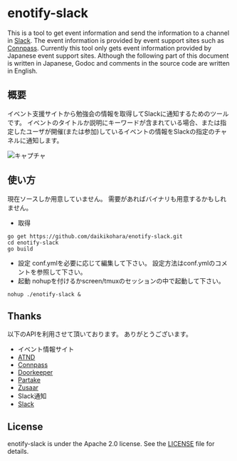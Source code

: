 enotify-slack
=============

This is a tool to get event information and send the information to a channel in [Slack](https://slack.com/).
The event information is provided by event support sites such as [Connpass](http://connpass.com/).
Currently this tool only gets event information provided by Japanese event support sites.
Although the following part of this document is written in Japanese, Godoc and comments in the source code are written in English.


## 概要

イベント支援サイトから勉強会の情報を取得してSlackに通知するためのツールです。
イベントのタイトルか説明にキーワードが含まれている場合、または指定したユーザが開催(または参加)しているイベントの情報をSlackの指定のチャネルに通知します。

![キャプチャ](https://raw.github.com/wiki/daikikohara/enotify-slack/images/capture01.png)

## 使い方

現在ソースしか用意していません。
需要があればバイナリも用意するかもしれません。

* 取得
```bash:
go get https://github.com/daikikohara/enotify-slack.git
cd enotify-slack
go build
```
* 設定
conf.ymlを必要に応じて編集して下さい。
設定方法はconf.ymlのコメントを参照して下さい。
* 起動
nohupを付けるかscreen/tmuxのセッションの中で起動して下さい。
```
nohup ./enotify-slack &
```

## Thanks

以下のAPIを利用させて頂いております。
ありがとうございます。

* イベント情報サイト
 * [ATND](http://api.atnd.org/)
 * [Connpass](http://connpass.com/about/api/)
 * [Doorkeeper](http://www.doorkeeperhq.com/developer/api)
 * [Partake](https://github.com/partakein/partake/wiki/PARTAKE-Web-API)
 * [Zusaar](http://www.zusaar.com/doc/api.html)
* Slack通知
 * [Slack](https://api.slack.com/)

## License

enotify-slack is under the Apache 2.0 license. See the [LICENSE](LICENSE) file for details.
